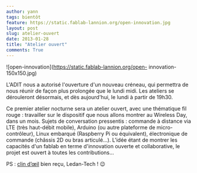 ```yaml
---
author: yann
tags: bientôt
feature: https://static.fablab-lannion.org/open-innovation.jpg
layout: post
slug: atelier-ouvert
date: 2013-01-28
title: "Atelier ouvert"
comments: True
---
```

![open-innovation](https://static.fablab-lannion.org/open-
innovation-150x150.jpg)



L'ADIT nous a autorisé l'ouverture d'un nouveau créneau, qui permettra de nous
réunir de façon plus prolongée que le lundi midi. Les ateliers se dérouleront
désormais, et dès aujourd'hui, le lundi à partir de 19h30.

Ce premier atelier nocturne sera un atelier ouvert, avec une thématique fil
rouge : travailler sur le dispositif que nous allons montrer au Wireless Day,
dans un mois. Sujets de conversation pressentis : commande à distance via LTE
(très haut-débit mobile), Arduino (ou autre plateforme de micro-contrôleur),
Linux embarqué (Raspberry Pi ou équivalent), électronique de commande (châssis
2D ou bras articulé…). L'idée étant de montrer les capacités d'un fablab en
terme d'innovation ouverte et collaborative, le projet est ouvert à toutes les
contributions…

PS : [clin d’œil](http://www.lycee-ledantec.ac-rennes.fr/ledan-tech/?p=140)
bien reçu, Ledan-Tech ! 😉


